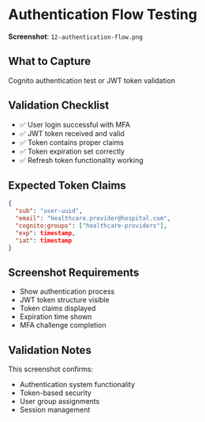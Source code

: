 # Authentication Flow Testing

**Screenshot**: `12-authentication-flow.png`

## What to Capture
Cognito authentication test or JWT token validation

## Validation Checklist
- ✅ User login successful with MFA
- ✅ JWT token received and valid
- ✅ Token contains proper claims
- ✅ Token expiration set correctly
- ✅ Refresh token functionality working

## Expected Token Claims
```json
{
  "sub": "user-uuid",
  "email": "healthcare.provider@hospital.com",
  "cognito:groups": ["healthcare-providers"],
  "exp": timestamp,
  "iat": timestamp
}
```

## Screenshot Requirements
- Show authentication process
- JWT token structure visible
- Token claims displayed
- Expiration time shown
- MFA challenge completion

## Validation Notes
This screenshot confirms:
- Authentication system functionality
- Token-based security
- User group assignments
- Session management
